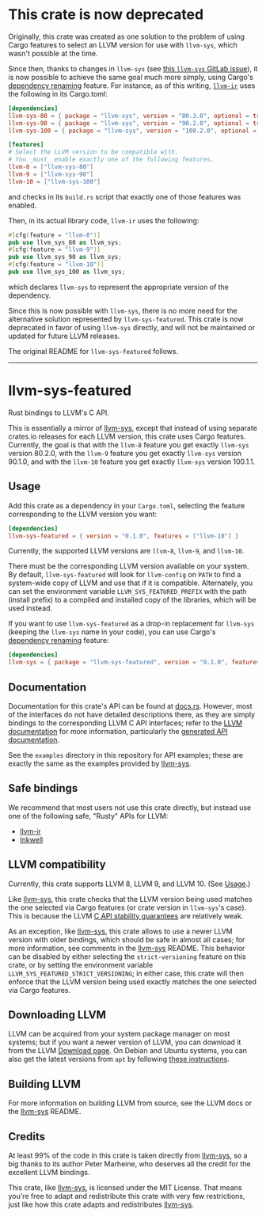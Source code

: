 # This crate is now deprecated

Originally, this crate was created as one solution to the problem of
using Cargo features to select an LLVM version for use with `llvm-sys`,
which wasn't possible at the time.

Since then, thanks to changes in `llvm-sys` (see
[this `llvm-sys` GitLab issue](https://gitlab.com/taricorp/llvm-sys.rs/-/issues/8)),
it is now possible to achieve the same goal much more simply, using
Cargo's [dependency renaming] feature.
For instance, as of this writing, [`llvm-ir`] uses the following in its
Cargo.toml:
```toml
[dependencies]
llvm-sys-80 = { package = "llvm-sys", version = "80.3.0", optional = true }
llvm-sys-90 = { package = "llvm-sys", version = "90.2.0", optional = true }
llvm-sys-100 = { package = "llvm-sys", version = "100.2.0", optional = true }

[features]
# Select the LLVM version to be compatible with.
# You _must_ enable exactly one of the following features.
llvm-8 = ["llvm-sys-80"]
llvm-9 = ["llvm-sys-90"]
llvm-10 = ["llvm-sys-100"]
```
and checks in its `build.rs` script that exactly one of those features was
enabled.

Then, in its actual library code, `llvm-ir` uses the following:
```rust
#[cfg(feature = "llvm-8")]
pub use llvm_sys_80 as llvm_sys;
#[cfg(feature = "llvm-9")]
pub use llvm_sys_90 as llvm_sys;
#[cfg(feature = "llvm-10")]
pub use llvm_sys_100 as llvm_sys;
```
which declares `llvm-sys` to represent the appropriate version of the
dependency.

Since this is now possible with `llvm-sys`, there is no more need for the
alternative solution represented by `llvm-sys-featured`.
This crate is now deprecated in favor of using `llvm-sys` directly, and will
not be maintained or updated for future LLVM releases.

[dependency renaming]: https://doc.rust-lang.org/cargo/reference/specifying-dependencies.html#renaming-dependencies-in-cargotoml
[`llvm-ir`]: https://crates.io/crates/llvm-ir

The original README for `llvm-sys-featured` follows.

-----

# llvm-sys-featured

Rust bindings to LLVM's C API.

This is essentially a mirror of [llvm-sys], except that instead of using
separate crates.io releases for each LLVM version, this crate uses Cargo
features. Currently, the goal is that with the `llvm-8` feature you get
exactly `llvm-sys` version 80.2.0, with the `llvm-9` feature you get exactly
`llvm-sys` version 90.1.0, and with the `llvm-10` feature you get exactly
`llvm-sys` version 100.1.1.

## Usage

Add this crate as a dependency in your `Cargo.toml`, selecting the feature
corresponding to the LLVM version you want:

```toml
[dependencies]
llvm-sys-featured = { version = "0.1.0", features = ["llvm-10"] }
```

Currently, the supported LLVM versions are `llvm-8`, `llvm-9`, and `llvm-10`.

There must be the corresponding LLVM version available on your system.
By default, `llvm-sys-featured` will look for `llvm-config` on `PATH` to find
a system-wide copy of LLVM and use that if it is compatible.
Alternately, you can set the environment variable `LLVM_SYS_FEATURED_PREFIX`
with the path (install prefix) to a compiled and installed copy of the
libraries, which will be used instead.

If you want to use `llvm-sys-featured` as a drop-in replacement for
`llvm-sys` (keeping the `llvm-sys` name in your code), you can use Cargo's
[dependency renaming] feature:

```toml
[dependencies]
llvm-sys = { package = "llvm-sys-featured", version = "0.1.0", features = ["llvm-10"] }
```

[dependency renaming]: https://doc.rust-lang.org/cargo/reference/specifying-dependencies.html#renaming-dependencies-in-cargotoml

## Documentation

Documentation for this crate's API can be found at
[docs.rs](https://docs.rs/llvm-sys-featured).
However, most of the interfaces do not have detailed descriptions there, as
they are simply bindings to the corresponding LLVM C API interfaces; refer to
the [LLVM documentation](https://llvm.org/docs/) for more information,
particularly the [generated API documentation](https://llvm.org/doxygen).

See the `examples` directory in this repository for API examples; these
are exactly the same as the examples provided by [llvm-sys].

## Safe bindings

We recommend that most users not use this crate directly, but instead use one
of the following safe, "Rusty" APIs for LLVM:
  * [llvm-ir](https://crates.io/crates/llvm-ir)
  * [Inkwell](https://github.com/TheDan64/inkwell)

## LLVM compatibility

Currently, this crate supports LLVM 8, LLVM 9, and LLVM 10. (See
[Usage](#usage).)

Like [llvm-sys], this crate checks that the LLVM version being used matches the
one selected via Cargo features (or crate version in `llvm-sys`'s case).
This is because the LLVM [C API stability guarantees][c-api-stability] are
relatively weak.

[c-api-stability]: http://llvm.org/docs/DeveloperPolicy.html#c-api-changes

As an exception, like [llvm-sys], this crate allows to use a newer LLVM
version with older bindings, which should be safe in almost all cases; for
more information, see comments in the [llvm-sys] README.
This behavior can be disabled by either selecting the `strict-versioning`
feature on this crate, or by setting the environment variable
`LLVM_SYS_FEATURED_STRICT_VERSIONING`; in either case, this crate will then
enforce that the LLVM version being used exactly matches the one selected via
Cargo features.

## Downloading LLVM

LLVM can be acquired from your system package manager on most systems; but if
you want a newer version of LLVM, you can download it from the LLVM [Download
page](https://releases.llvm.org/download.html). On Debian and Ubuntu systems,
you can also get the latest versions from `apt` by following [these
instructions](https://apt.llvm.org/).

## Building LLVM

For more information on building LLVM from source, see the LLVM docs or the
[llvm-sys] README.

## Credits

At least 99% of the code in this crate is taken directly from [llvm-sys],
so a big thanks to its author Peter Marheine, who deserves all the credit for
the excellent LLVM bindings.

This crate, like [llvm-sys], is licensed under the MIT License. That means
you're free to adapt and redistribute this crate with very few restrictions,
just like how this crate adapts and redistributes [llvm-sys].

[llvm-sys]: https://gitlab.com/taricorp/llvm-sys.rs
